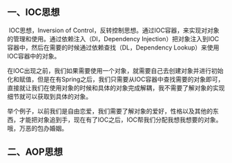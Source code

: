 ## 一、IOC思想

​		IOC思想，Inversion of Control，反转控制思想。通过IOC容器，来实现对对象的管理和使用。通过依赖注入（DI，Dependency Injection）把对象注入到IOC容器中，然后在需要的时候通过依赖查找（DL，Dependency Lookup）来使用IOC容器中的对象。

​		在IOC出现之前，我们如果需要使用一个对象，就需要自己去创建对象并进行初始化和赋值，但是在有Spring之后，我们只需要从IOC容器中查找需要的对象即可，直接就让我们在使用对象的时候和具体的对象完成解耦，我不需要了解对象的实现细节就可以获取到具体的对象。

​		举个例子，以前我们是自由恋爱，我们需要了解对象的爱好，性格以及其他的东西，才能把对象追到手，现在有了IOC之后，IOC帮我们分配我想我想要的对象。哦，万恶的包办婚姻。



## 二、AOP思想